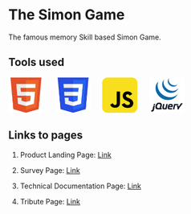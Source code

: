# **The Simon Game**

The famous memory Skill based Simon Game.

## Tools used

<img src="https://github.com/Geralt-Of-Rivia-Witcher/The_Simon_Game/blob/master/html.svg" width="70" height="70"> &nbsp;&nbsp;&nbsp;&nbsp; <img src="https://github.com/Geralt-Of-Rivia-Witcher/The_Simon_Game/blob/master/css.svg" width="70" height="70"> &nbsp;&nbsp;&nbsp;&nbsp; <img src="https://github.com/Geralt-Of-Rivia-Witcher/The_Simon_Game/blob/master/javaScript.svg" width="70" height="70"> &nbsp;&nbsp;&nbsp;&nbsp; <img src="https://github.com/Geralt-Of-Rivia-Witcher/The_Simon_Game/blob/master/jquery.svg" width="70" height="70">

## Links to pages

1. Product Landing Page:
    <a href="https://codepen.io/GeraltOfRivia_/pen/ExWwzXM">Link</a>
    
2. Survey Page:
    <a href="https://codepen.io/GeraltOfRivia_/pen/ZEeyZba">Link</a>
    
3. Technical Documentation Page:
    <a href="https://codepen.io/GeraltOfRivia_/pen/MWpVevX">Link</a>
    
4. Tribute Page:
    <a href="https://codepen.io/GeraltOfRivia_/pen/wvJdqJe">Link</a>

